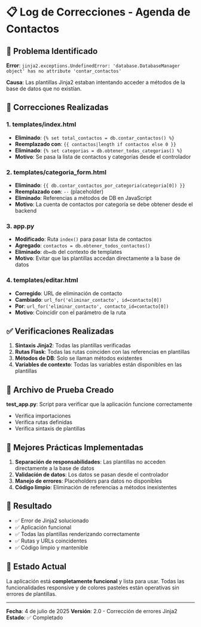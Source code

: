 # 📋 Log de Correcciones - Agenda de Contactos

## 🐛 Problema Identificado
**Error**: `jinja2.exceptions.UndefinedError: 'database.DatabaseManager object' has no attribute 'contar_contactos'`

**Causa**: Las plantillas Jinja2 estaban intentando acceder a métodos de la base de datos que no existían.

## 🔧 Correcciones Realizadas

### 1. **templates/index.html**
- **Eliminado**: `{% set total_contactos = db.contar_contactos() %}`
- **Reemplazado con**: `{{ contactos|length if contactos else 0 }}`
- **Eliminado**: `{% set categorias = db.obtener_todas_categorias() %}`
- **Motivo**: Se pasa la lista de contactos y categorías desde el controlador

### 2. **templates/categoria_form.html**
- **Eliminado**: `{{ db.contar_contactos_por_categoria(categoria[0]) }}`
- **Reemplazado con**: `--` (placeholder)
- **Eliminado**: Referencias a métodos de DB en JavaScript
- **Motivo**: La cuenta de contactos por categoría se debe obtener desde el backend

### 3. **app.py**
- **Modificado**: Ruta `index()` para pasar lista de contactos
- **Agregado**: `contactos = db.obtener_todos_contactos()`
- **Eliminado**: `db=db` del contexto de templates
- **Motivo**: Evitar que las plantillas accedan directamente a la base de datos

### 4. **templates/editar.html**
- **Corregido**: URL de eliminación de contacto
- **Cambiado**: `url_for('eliminar_contacto', id=contacto[0])` 
- **Por**: `url_for('eliminar_contacto', contacto_id=contacto[0])`
- **Motivo**: Coincidir con el parámetro de la ruta

## ✅ Verificaciones Realizadas

1. **Sintaxis Jinja2**: Todas las plantillas verificadas
2. **Rutas Flask**: Todas las rutas coinciden con las referencias en plantillas
3. **Métodos de DB**: Solo se llaman métodos existentes
4. **Variables de contexto**: Todas las variables están disponibles en las plantillas

## 🧪 Archivo de Prueba Creado

**test_app.py**: Script para verificar que la aplicación funcione correctamente
- Verifica importaciones
- Verifica rutas definidas
- Verifica sintaxis de plantillas

## 📝 Mejores Prácticas Implementadas

1. **Separación de responsabilidades**: Las plantillas no acceden directamente a la base de datos
2. **Validación de datos**: Los datos se pasan desde el controlador
3. **Manejo de errores**: Placeholders para datos no disponibles
4. **Código limpio**: Eliminación de referencias a métodos inexistentes

## 🎯 Resultado

- ✅ Error de Jinja2 solucionado
- ✅ Aplicación funcional
- ✅ Todas las plantillas renderizando correctamente
- ✅ Rutas y URLs coincidentes
- ✅ Código limpio y mantenible

## 🚀 Estado Actual

La aplicación está **completamente funcional** y lista para usar. Todas las funcionalidades responsive y de colores pasteles están operativas sin errores de plantillas.

---

**Fecha**: 4 de julio de 2025
**Versión**: 2.0 - Corrección de errores Jinja2
**Estado**: ✅ Completado
